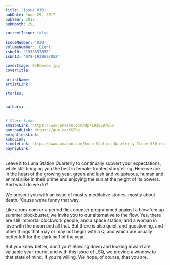 ```yaml
---
title: 'Issue 030'
pubDate: June 29, 2017
pubYear: 2017
pubMonth: 29,

currentIssue: false

issueNumber: '030'
volumeNumber: 'Eight'
isbn10: '1938697855'
isbn13: '978-1938697852'

coverImage: 030cover.jpg
coverTitle:

artistName:
artistLink:

stories: 


authors: 


# Store links
amazonLink: https://www.amazon.com/dp/1938697855
gumroadLink: https://gum.co/KKZbe
weightlessLink: 
koboLink:
kindleLink: https://www.amazon.com/Luna-Station-Quarterly-Issue-030-ebook/dp/B073RSD33K
payhipLink: 
---
```

Leave it to Luna Station Quarterly to continually subvert your expectations, while still bringing you the best in female-fronted storytelling. Here we are in the heart of the growing year, green and lush and voluptuous, human and animal alike in their prime and enjoying the sun at the height of its powers. And what do we do?

We present you with an issue of mostly meditative stories, mostly about death. ‘Cause we’re funny that way.

Like a rom-com or a period flick counter programmed against a blow ‘em up summer blockbuster, we invite you to our alternative to the flow. Yes, there are still immortal clockwork people, and a space station, and a woman in love with the moon and all that. But there is also quiet, and questioning, and other things that may or may not begin with a Q, and which are usually better left for the dark half of the year.

But you know better, don’t you? Slowing down and looking inward are valuable year-round, and with this issue of LSQ, we provide a window to that state of mind, if you’re willing. We hope, of course, that you are.
        